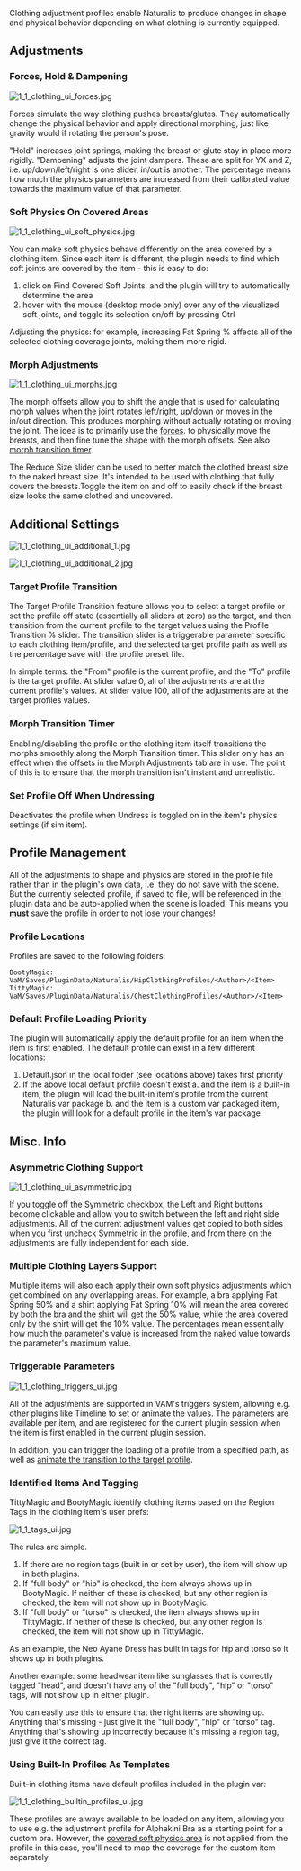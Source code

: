 Clothing adjustment profiles enable Naturalis to produce changes in shape and physical behavior depending on what clothing is currently equipped.

## Adjustments

### Forces, Hold & Dampening

![1_1_clothing_ui_forces.jpg](/assets/screens/naturalis/1_1_clothing_ui_forces.jpg)

Forces simulate the way clothing pushes breasts/glutes. They automatically change the physical behavior and apply directional morphing, just like gravity would if rotating the person's pose.

"Hold" increases joint springs, making the breast or glute stay in place more rigidly. "Dampening" adjusts the joint dampers. These are split for YX and Z, i.e. up/down/left/right is one slider, in/out is another. The percentage means how much the physics parameters are increased from their calibrated value towards the maximum value of that parameter.

### Soft Physics On Covered Areas

![1_1_clothing_ui_soft_physics.jpg](/assets/screens/naturalis/1_1_clothing_ui_soft_physics.jpg)

You can make soft physics behave differently on the area covered by a clothing item. Since each item is different, the plugin needs to find which soft joints are covered by the item - this is easy to do:

1. click on Find Covered Soft Joints, and the plugin will try to automatically determine the area
2. hover with the mouse (desktop mode only) over any of the visualized soft joints, and toggle its selection on/off by pressing Ctrl

Adjusting the physics: for example, increasing Fat Spring % affects all of the selected clothing coverage joints, making them more rigid.

### Morph Adjustments

![1_1_clothing_ui_morphs.jpg](/assets/screens/naturalis/1_1_clothing_ui_morphs.jpg)

The morph offsets allow you to shift the angle that is used for calculating morph values when the joint rotates left/right, up/down or moves in the in/out direction. This produces morphing without actually rotating or moving the joint. The idea is to primarily use the [forces](./clothing/#forces-hold--dampening). to physically move the breasts, and then fine tune the shape with the morph offsets. See also [morph transition timer](./clothing/#morph-transition-timer).

The Reduce Size slider can be used to better match the clothed breast size to the naked breast size. It's intended to be used with clothing that fully covers the breasts.Toggle the item on and off to easily check if the breast size looks the same clothed and uncovered.

## Additional Settings

![1_1_clothing_ui_additional_1.jpg](/assets/screens/naturalis/1_1_clothing_ui_additional_1.jpg)

![1_1_clothing_ui_additional_2.jpg](/assets/screens/naturalis/1_1_clothing_ui_additional_2.jpg)

### Target Profile Transition

The Target Profile Transition feature allows you to select a target profile or set the profile off state (essentially all sliders at zero) as the target, and then transition from the current profile to the target values using the Profile Transition % slider. The transition slider is a triggerable parameter specific to each clothing item/profile, and the selected target profile path as well as the percentage save with the profile preset file.

In simple terms: the "From" profile is the current profile, and the "To" profile is the target profile. At slider value 0, all of the adjustments are at the current profile's values. At slider value 100, all of the adjustments are at the target profiles values.

### Morph Transition Timer

Enabling/disabling the profile or the clothing item itself transitions the morphs smoothly along the Morph Transition timer. This slider only has an effect when the offsets in the Morph Adjustments tab are in use. The point of this is to ensure that the morph transition isn't instant and unrealistic.

### Set Profile Off When Undressing

Deactivates the profile when Undress is toggled on in the item's physics settings (if sim item).

## Profile Management

All of the adjustments to shape and physics are stored in the profile file rather than in the plugin's own data, i.e. they do not save with the scene. But the currently selected profile, if saved to file, will be referenced in the plugin data and be auto-applied when the scene is loaded. This means you **must** save the profile in order to not lose your changes!

### Profile Locations

Profiles are saved to the following folders:

```
BootyMagic: VaM/Saves/PluginData/Naturalis/HipClothingProfiles/<Author>/<Item>
TittyMagic: VaM/Saves/PluginData/Naturalis/ChestClothingProfiles/<Author>/<Item>
```

### Default Profile Loading Priority

The plugin will automatically apply the default profile for an item when the item is first enabled. The default profile can exist in a few different locations:

1. Default.json in the local folder (see locations above) takes first priority
2. If the above local default profile doesn't exist
    a. and the item is a built-in item, the plugin will load the built-in item's profile from the current Naturalis var package
    b. and the item is a custom var packaged item, the plugin will look for a default profile in the item's var package

## Misc. Info

### Asymmetric Clothing Support

![1_1_clothing_ui_asymmetric.jpg](/assets/screens/naturalis/1_1_clothing_ui_asymmetric.jpg)

If you toggle off the Symmetric checkbox, the Left and Right buttons become clickable and allow you to switch between the left and right side adjustments. All of the current adjustment values get copied to both sides when you first uncheck Symmetric in the profile, and from there on the adjustments are fully independent for each side.

### Multiple Clothing Layers Support

Multiple items will also each apply their own soft physics adjustments which get combined on any overlapping areas. For example, a bra applying Fat Spring 50% and a shirt applying Fat Spring 10% will mean the area covered by both the bra and the shirt will get the 50% value, while the area covered only by the shirt will get the 10% value. The percentages mean essentially how much the parameter's value is increased from the naked value towards the parameter's maximum value.

### Triggerable Parameters

![1_1_clothing_triggers_ui.jpg](/assets/screens/naturalis/1_1_clothing_triggers_ui.jpg)

All of the adjustments are supported in VAM's triggers system, allowing e.g. other plugins like Timeline to set or animate the values. The parameters are available per item, and are registered for the current plugin session when the item is first enabled in the current plugin session.

In addition, you can trigger the loading of a profile from a specified path, as well as [animate the transition to the target profile](./clothing/#target-profile-transition).

### Identified Items And Tagging

TittyMagic and BootyMagic identify clothing items based on the Region Tags in the clothing item's user prefs:

![1_1_tags_ui.jpg](/assets/screens/naturalis/1_1_tags_ui.jpg)

The rules are simple.

1. If there are no region tags (built in or set by user), the item will show up in both plugins.
2. If "full body" or "hip" is checked, the item always shows up in BootyMagic. If neither of these is checked, but any other region is checked, the item will not show up in BootyMagic.
3. If "full body" or "torso" is checked, the item always shows up in TittyMagic. If neither of these is checked, but any other region is checked, the item will not show up in TittyMagic.

As an example, the Neo Ayane Dress has built in tags for hip and torso so it shows up in both plugins.

Another example: some headwear item like sunglasses that is correctly tagged "head", and doesn't have any of the "full body", "hip" or "torso" tags, will not show up in either plugin.

You can easily use this to ensure that the right items are showing up. Anything that's missing - just give it the "full body", "hip" or "torso" tag. Anything that's showing up incorrectly because it's missing a region tag, just give it the correct tag.

### Using Built-In Profiles As Templates

Built-in clothing items have default profiles included in the plugin var:

![1_1_clothing_builtin_profiles_ui.jpg](/assets/screens/naturalis/1_1_clothing_builtin_profiles_ui.jpg)

These profiles are always available to be loaded on any item, allowing you to use e.g. the adjustment profile for Alphakini Bra as a starting point for a custom bra. However, the [covered soft physics area](./clothing/#soft-physics-on-covered-areas) is not applied from the profile in this case, you'll need to map the coverage for the custom item separately.
